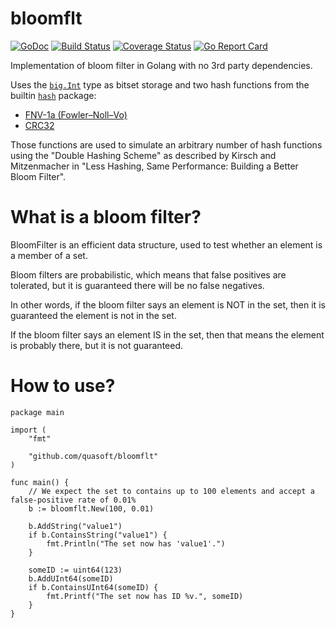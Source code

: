 # bloomflt
[![GoDoc](https://godoc.org/github.com/quasoft/bloomflt?status.svg)](https://godoc.org/github.com/quasoft/bloomflt) [![Build Status](https://travis-ci.org/quasoft/bloomflt.png?branch=master)](https://travis-ci.org/quasoft/bloomflt) [![Coverage Status](https://coveralls.io/repos/github/quasoft/bloomflt/badge.svg?branch=master)](https://coveralls.io/github/quasoft/bloomflt?branch=master) [![Go Report Card](https://goreportcard.com/badge/github.com/quasoft/bloomflt)](https://goreportcard.com/report/github.com/quasoft/bloomflt)

Implementation of bloom filter in Golang with no 3rd party dependencies.

Uses the [`big.Int`](https://golang.org/pkg/math/big/#Int) type as bitset storage and two hash functions from the builtin [`hash`](https://golang.org/pkg/hash/) package:
- [FNV-1a (Fowler–Noll–Vo)](https://golang.org/pkg/hash/fnv/)
- [CRC32](https://golang.org/pkg/hash/crc32/)

Those functions are used to simulate an arbitrary number of hash functions using the "Double Hashing Scheme" as described by Kirsch and Mitzenmacher
in "Less Hashing, Same Performance: Building a Better Bloom Filter".

# What is a bloom filter?

BloomFilter is an efficient data structure, used to test whether an element is a member of a set.

Bloom filters are probabilistic, which means that false positives are tolerated, but it is guaranteed
there will be no false negatives.

In other words, if the bloom filter says an element is NOT in the set, then it is guaranteed the element
is not in the set.

If the bloom filter says an element IS in the set, then that means the element is probably there,
but it is not guaranteed.

# How to use?

    package main

    import (
        "fmt"

        "github.com/quasoft/bloomflt"
    )

    func main() {
        // We expect the set to contains up to 100 elements and accept a false-positive rate of 0.01%
        b := bloomflt.New(100, 0.01)

        b.AddString("value1")
        if b.ContainsString("value1") {
            fmt.Println("The set now has 'value1'.")
        }

        someID := uint64(123)
        b.AddUInt64(someID)
        if b.ContainsUInt64(someID) {
            fmt.Printf("The set now has ID %v.", someID)
        }
    }
